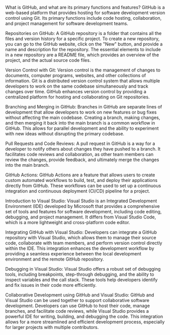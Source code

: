 What is GitHub, and what are its primary functions and features? GitHub is a web-based platform that provides hosting for software development version control using Git. Its primary functions include code hosting, collaboration, and project management for software development teams.

Repositories on GitHub:
A GitHub repository is a folder that contains all the files and version history for a specific project. To create a new repository, you can go to the GitHub website, click on the "New" button, and provide a name and description for the repository. The essential elements to include in a new repository are a README file, which provides an overview of the project, and the actual source code files.

Version Control with Git:
Version control is the management of changes to documents, computer programs, websites, and other collections of information. Git is a distributed version control system that allows multiple developers to work on the same codebase simultaneously and track changes over time. GitHub enhances version control by providing a centralized platform for hosting and collaborating on Git repositories.

Branching and Merging in GitHub:
Branches in GitHub are separate lines of development that allow developers to work on new features or bug fixes without affecting the main codebase. Creating a branch, making changes, and then merging it back into the main branch is a common workflow in GitHub. This allows for parallel development and the ability to experiment with new ideas without disrupting the primary codebase.

Pull Requests and Code Reviews:
A pull request in GitHub is a way for a developer to notify others about changes they have pushed to a branch. It facilitates code reviews and collaboration, as other team members can review the changes, provide feedback, and ultimately merge the changes into the main branch.

GitHub Actions:
GitHub Actions are a feature that allows users to create custom automated workflows to build, test, and deploy their applications directly from GitHub. These workflows can be used to set up a continuous integration and continuous deployment (CI/CD) pipeline for a project.

Introduction to Visual Studio:
Visual Studio is an Integrated Development Environment (IDE) developed by Microsoft that provides a comprehensive set of tools and features for software development, including code editing, debugging, and project management. It differs from Visual Studio Code, which is a more lightweight and cross-platform code editor.

Integrating GitHub with Visual Studio:
Developers can integrate a GitHub repository with Visual Studio, which allows them to manage their source code, collaborate with team members, and perform version control directly within the IDE. This integration enhances the development workflow by providing a seamless experience between the local development environment and the remote GitHub repository.

Debugging in Visual Studio:
Visual Studio offers a robust set of debugging tools, including breakpoints, step-through debugging, and the ability to inspect variables and the call stack. These tools help developers identify and fix issues in their code more efficiently.

Collaborative Development using GitHub and Visual Studio:
GitHub and Visual Studio can be used together to support collaborative software development. Developers can use GitHub to host their code, manage branches, and facilitate code reviews, while Visual Studio provides a powerful IDE for writing, building, and debugging the code. This integration allows for a more streamlined and efficient development process, especially for larger projects with multiple contributors.
